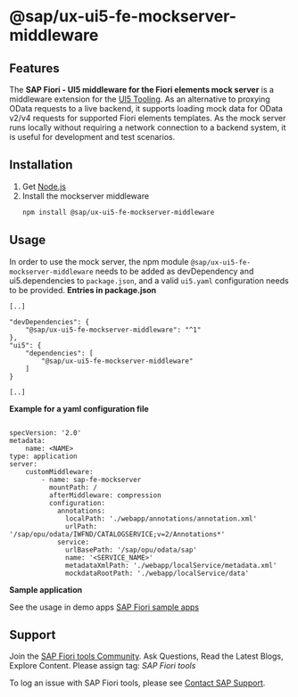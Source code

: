 # @sap/ux-ui5-fe-mockserver-middleware

## Features

The **SAP Fiori - UI5 middleware for the Fiori elements mock server** is a middleware extension for the [UI5 Tooling](https://github.com/SAP/ui5-tooling). As an alternative to proxying OData requests to a live backend, it supports loading mock data for OData v2/v4 requests for supported Fiori elements templates. As the mock server runs locally without requiring a network connection to a backend system, it is useful for development and test scenarios.

## Installation

1. Get [Node.js](https://nodejs.org/en/download/)
2. Install the mockserver middleware
    ```sh
    npm install @sap/ux-ui5-fe-mockserver-middleware
    ```

## Usage

In order to use the mock server, the npm module `@sap/ux-ui5-fe-mockserver-middleware` needs to be added as devDependency and ui5.dependencies to `package.json`, and a valid `ui5.yaml` configuration needs to be provided.
**Entries in package.json**

```
[..]

"devDependencies": {
    "@sap/ux-ui5-fe-mockserver-middleware": "^1"
},
"ui5": {
    "dependencies": [
        "@sap/ux-ui5-fe-mockserver-middleware"
    ]
}

[..]
```


**Example for a yaml configuration file** 

```

specVersion: '2.0'
metadata:
    name: <NAME>
type: application
server:
    customMiddleware:
        - name: sap-fe-mockserver
          mountPath: /
          afterMiddleware: compression
          configuration:
            annotations:
              localPath: './webapp/annotations/annotation.xml'
              urlPath: '/sap/opu/odata/IWFND/CATALOGSERVICE;v=2/Annotations*'
            service:
              urlBasePath: '/sap/opu/odata/sap'
              name: '<SERVICE_NAME>'
              metadataXmlPath: './webapp/localService/metadata.xml'
              mockdataRootPath: './webapp/localService/data'   

```

**Sample application** 

See the usage in demo apps [SAP Fiori sample apps](https://github.com/SAP-samples/fiori-tools-samples)

## Support

Join the [SAP Fiori tools Community](https://community.sap.com/search/?by=updated&ct=blog&mt=73555000100800002345). Ask Questions, Read the Latest Blogs, Explore Content.
Please assign tag: *SAP Fiori tools*

To log an issue with SAP Fiori tools, please see [Contact SAP Support](https://help.sap.com/viewer/1bb01966b27a429ebf62fa2e45354fea/Latest/en-US).